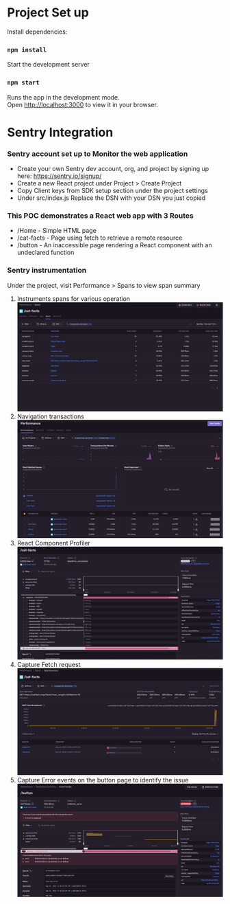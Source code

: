# Project Set up

Install dependencies:

### `npm install`

Start the development server

### `npm start`

Runs the app in the development mode.\
Open [http://localhost:3000](http://localhost:3000) to view it in your browser.

# Sentry Integration
### Sentry account set up to Monitor the web application

- Create your own Sentry dev account, org, and project by signing up here:
  https://sentry.io/signup/
- Create a new React project under Project > Create Project
- Copy Client keys from SDK setup section under the project settings
- Under src/index.js Replace the DSN with your DSN you just copied

### This POC demonstrates a React web app with 3 Routes

- /Home - Simple HTML page
- /cat-facts - Page using fetch to retrieve a remote resource
- /button - An inaccessible page rendering a React component with an undeclared function

### Sentry instrumentation

Under the project, visit Performance > Spans to view span summary

1. Instruments spans for various operation
![page load](images/spans.png)
2. Navigation transactions
![page load](images/page-load-transactions.png)
3. React Component Profiler
 ![component span](images/component-span.png)
4. Capture Fetch request
![http request](images/span-http-client.png)
5. Capture Error events on the button page to identify the issue
![button error](images/button-error.png)
